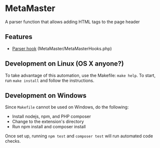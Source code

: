 # MetaMaster
A parser function that allows adding HTML <meta> tags to the page header

## Features
 * [Parser hook](https://www.mediawiki.org/wiki/Manual:Parser_functions) (MetaMaster/MetaMasterHooks.php)

## Development on Linux (OS X anyone?)
To take advantage of this automation, use the Makefile: `make help`. To start,
run `make install` and follow the instructions.

## Development on Windows
Since `Makefile` cannot be used on Windows, do the following:
 * Install nodejs, npm, and PHP composer
 * Change to the extension's directory
 * Run npm install and composer install

Once set up, running `npm test` and `composer test` will run automated code checks.
